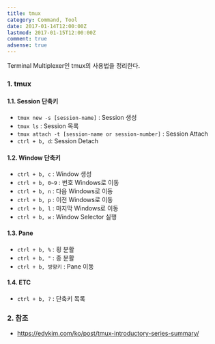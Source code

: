 ```yaml
---
title: tmux
category: Command, Tool
date: 2017-01-14T12:00:00Z
lastmod: 2017-01-15T12:00:00Z
comment: true
adsense: true
---
```


Terminal Multiplexer인 tmux의 사용법을 정리한다.

### 1. tmux

#### 1.1. Session 단축키

* `tmux new -s [session-name]` : Session 생성
* `tmux ls` : Session 목록
* `tmux attach -t [session-name or session-number]` : Session Attach
* `ctrl + b, d`: Session Detach

#### 1.2. Window 단축키

* `ctrl + b, c` : Window 생성
* `ctrl + b, 0~9` : 번호 Windows로 이동
* `ctrl + b, n` : 다음 Windows로 이동
* `ctrl + b, p` : 이전 Windows로 이동
* `ctrl + b, l` : 마지막 Windows로 이동
* `ctrl + b, w` : Window Selector 실행

#### 1.3. Pane

* `ctrl + b, %` : 횡 분활
* `ctrl + b, "` : 종 분활
* `ctrl + b, 방향키` : Pane 이동

#### 1.4. ETC

* `ctrl + b, ?` : 단축키 목록

### 2. 참조

* https://edykim.com/ko/post/tmux-introductory-series-summary/